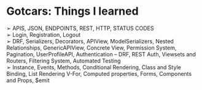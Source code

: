 # Gotcars: Things I learned
➢	APIS, JSON, ENDPOINTS, REST, HTTP, STATUS CODES <br>
➢	Login, Registration, Logout <br>
➢	DRF, Serializers, Decorators, APIView, ModelSerializers, Nested Relationships, GenericAPIView, Concrete View, Permission System, Pagination, UserProfileAPI, Authentication – DRF, REST Auth, Viewsets and Routers, Filtering System, Automated Testing <br>
➢	Instance, Events, Methods, Conditional Rendering, Class and Style Binding, List Rendering V-For, Computed properties, Forms, Components and Props, $emit <br>
